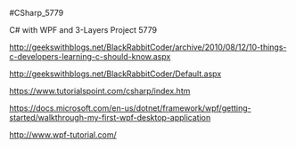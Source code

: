 #CSharp_5779

C# with WPF and 3-Layers Project 5779

http://geekswithblogs.net/BlackRabbitCoder/archive/2010/08/12/10-things-c-developers-learning-c-should-know.aspx

http://geekswithblogs.net/BlackRabbitCoder/Default.aspx

https://www.tutorialspoint.com/csharp/index.htm

https://docs.microsoft.com/en-us/dotnet/framework/wpf/getting-started/walkthrough-my-first-wpf-desktop-application

http://www.wpf-tutorial.com/
